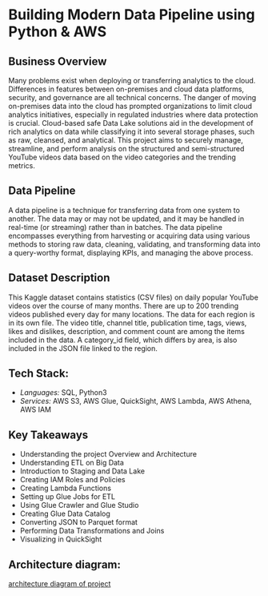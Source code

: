 # Building Modern Data Pipeline using Python & AWS 

## Business Overview

Many problems exist when deploying or transferring analytics to the cloud. Differences
in features between on-premises and cloud data platforms, security, and governance
are all technical concerns. The danger of moving on-premises data into the cloud has
prompted organizations to limit cloud analytics initiatives, especially in regulated
industries where data protection is crucial. Cloud-based safe Data Lake solutions aid in
the development of rich analytics on data while classifying it into several storage
phases, such as raw, cleansed, and analytical. This project aims to securely manage,
streamline, and perform analysis on the structured and semi-structured YouTube videos
data based on the video categories and the trending metrics.

## Data Pipeline

A data pipeline is a technique for transferring data from one system to another. The data
may or may not be updated, and it may be handled in real-time (or streaming) rather
than in batches. The data pipeline encompasses everything from harvesting or
acquiring data using various methods to storing raw data, cleaning, validating, and
transforming data into a query-worthy format, displaying KPIs, and managing the above
process.

## Dataset Description

This Kaggle dataset contains statistics (CSV files) on daily popular YouTube videos over
the course of many months. There are up to 200 trending videos published every day
for many locations. The data for each region is in its own file. The video title, channel
title, publication time, tags, views, likes and dislikes, description, and comment count
are among the items included in the data. A category_id field, which differs by area, is
also included in the JSON file linked to the region.

## Tech Stack:

- *Languages:* SQL, Python3
- *Services:* AWS S3, AWS Glue, QuickSight, AWS Lambda, AWS Athena, AWS IAM

## Key Takeaways

- Understanding the project Overview and Architecture
- Understanding ETL on Big Data
- Introduction to Staging and Data Lake
- Creating IAM Roles and Policies
- Creating Lambda Functions
- Setting up Glue Jobs for ETL
- Using Glue Crawler and Glue Studio
- Creating Glue Data Catalog
- Converting JSON to Parquet format
- Performing Data Transformations and Joins
- Visualizing in QuickSight

## Architecture diagram:

[architecture diagram of project](https://github.com/aiwithqasim/Building-Modern-Data-Architecture-Pipeline-using-Python-AWS-/blob/dev/docs%20%26%20architecture/Architecture.jpg)